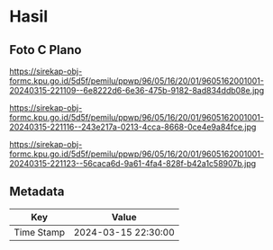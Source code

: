 # Hasil

## Foto C Plano

https://sirekap-obj-formc.kpu.go.id/5d5f/pemilu/ppwp/96/05/16/20/01/9605162001001-20240315-221109--6e8222d6-6e36-475b-9182-8ad834ddb08e.jpg

https://sirekap-obj-formc.kpu.go.id/5d5f/pemilu/ppwp/96/05/16/20/01/9605162001001-20240315-221116--243e217a-0213-4cca-8668-0ce4e9a84fce.jpg

https://sirekap-obj-formc.kpu.go.id/5d5f/pemilu/ppwp/96/05/16/20/01/9605162001001-20240315-221123--56caca6d-9a61-4fa4-828f-b42a1c58907b.jpg


## Metadata

| Key        | Value               |
| ---------- | ------------------- |
| Time Stamp | 2024-03-15 22:30:00 |



